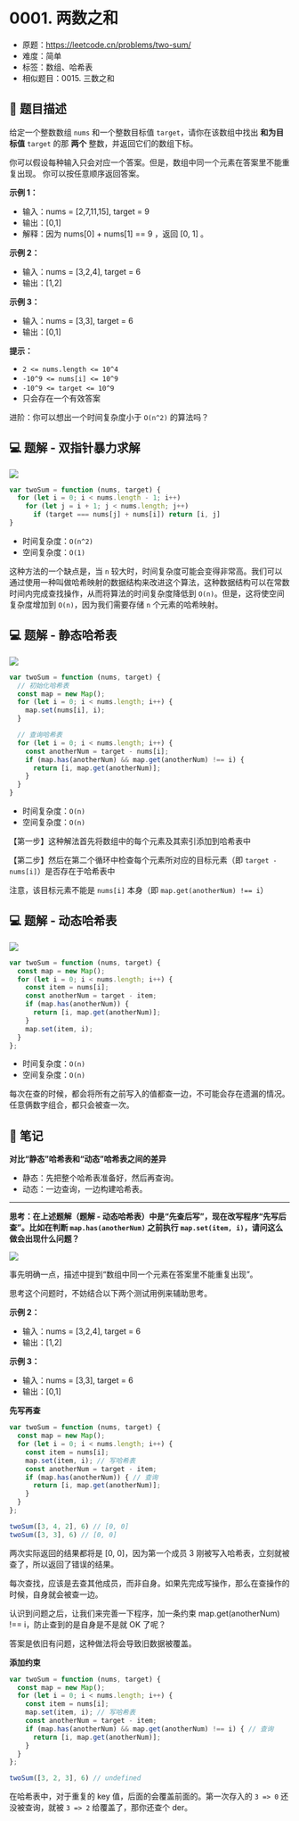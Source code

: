 # 0001. 两数之和

- 原题：https://leetcode.cn/problems/two-sum/
- 难度：简单
- 标签：数组、哈希表
- 相似题目：0015. 三数之和

## 📝 题目描述

给定一个整数数组 `nums` 和一个整数目标值 `target`，请你在该数组中找出 **和为目标值** `target`  的那 **两个** 整数，并返回它们的数组下标。

你可以假设每种输入只会对应一个答案。但是，数组中同一个元素在答案里不能重复出现。
你可以按任意顺序返回答案。

**示例 1：**

- 输入：nums = [2,7,11,15], target = 9
- 输出：[0,1]
- 解释：因为 nums[0] + nums[1] == 9 ，返回 [0, 1] 。

**示例 2：**

- 输入：nums = [3,2,4], target = 6
- 输出：[1,2]

**示例 3：**

- 输入：nums = [3,3], target = 6
- 输出：[0,1]

**提示：**

- `2 <= nums.length <= 10^4`
- `-10^9 <= nums[i] <= 10^9`
- `-10^9 <= target <= 10^9`
- 只会存在一个有效答案

进阶：你可以想出一个时间复杂度小于 `O(n^2)` 的算法吗？

## 💻 题解 - 双指针暴力求解

![](md-imgs/2024-09-25-07-26-04.png)

```js
var twoSum = function (nums, target) {
  for (let i = 0; i < nums.length - 1; i++)
    for (let j = i + 1; j < nums.length; j++)
      if (target === nums[j] + nums[i]) return [i, j]
}
```

- 时间复杂度：`O(n^2)`
- 空间复杂度：`O(1)`

这种方法的一个缺点是，当 `n` 较大时，时间复杂度可能会变得非常高。我们可以通过使用一种叫做哈希映射的数据结构来改进这个算法，这种数据结构可以在常数时间内完成查找操作，从而将算法的时间复杂度降低到 `O(n)`。但是，这将使空间复杂度增加到 `O(n)`，因为我们需要存储 `n` 个元素的哈希映射。

## 💻 题解 - 静态哈希表

![](md-imgs/0001-题解-静态哈希表.gif)

```js
var twoSum = function (nums, target) {
  // 初始化哈希表
  const map = new Map();
  for (let i = 0; i < nums.length; i++) {
    map.set(nums[i], i);
  }

  // 查询哈希表
  for (let i = 0; i < nums.length; i++) {
    const anotherNum = target - nums[i];
    if (map.has(anotherNum) && map.get(anotherNum) !== i) {
      return [i, map.get(anotherNum)];
    }
  }
}
```

- 时间复杂度：`O(n)`
- 空间复杂度：`O(n)`

【第一步】这种解法首先将数组中的每个元素及其索引添加到哈希表中

【第二步】然后在第二个循环中检查每个元素所对应的目标元素（即 `target - nums[i]`）是否存在于哈希表中

注意，该目标元素不能是 `nums[i]` 本身（即 `map.get(anotherNum) !== i`）

## 💻 题解 - 动态哈希表

![](md-imgs/0001-题解-动态哈希表.gif)

```js
var twoSum = function (nums, target) {
  const map = new Map();
  for (let i = 0; i < nums.length; i++) {
    const item = nums[i];
    const anotherNum = target - item;
    if (map.has(anotherNum)) {
      return [i, map.get(anotherNum)];
    }
    map.set(item, i);
  }
};
```

- 时间复杂度：`O(n)`
- 空间复杂度：`O(n)`

每次在查的时候，都会将所有之前写入的值都查一边，不可能会存在遗漏的情况。任意俩数字组合，都只会被查一次。

## 📝 笔记

**对比“静态”哈希表和“动态”哈希表之间的差异**
- 静态：先把整个哈希表准备好，然后再查询。
- 动态：一边查询，一边构建哈希表。

---

**思考：在上述题解（题解 - 动态哈希表）中是“先查后写”，现在改写程序“先写后查”。比如在判断 `map.has(anotherNum)` 之前执行 `map.set(item, i)`，请问这么做会出现什么问题？**

![](md-imgs/2024-09-25-07-31-22.png)

事先明确一点，描述中提到“数组中同一个元素在答案里不能重复出现”。

思考这个问题时，不妨结合以下两个测试用例来辅助思考。

**示例 2：**

- 输入：nums = [3,2,4], target = 6
- 输出：[1,2]

**示例 3：**

- 输入：nums = [3,3], target = 6
- 输出：[0,1]

**先写再查**

```js
var twoSum = function (nums, target) {
  const map = new Map();
  for (let i = 0; i < nums.length; i++) {
    const item = nums[i];
    map.set(item, i); // 写哈希表
    const anotherNum = target - item;
    if (map.has(anotherNum)) { // 查询
      return [i, map.get(anotherNum)];
    }
  }
};

twoSum([3, 4, 2], 6) // [0, 0]
twoSum([3, 3], 6) // [0, 0]
```

两次实际返回的结果都将是 [0, 0]，因为第一个成员 3 刚被写入哈希表，立刻就被查了，所以返回了错误的结果。

每次查找，应该是去查其他成员，而非自身。如果先完成写操作，那么在查操作的时候，自身就会被查一边。

认识到问题之后，让我们来完善一下程序，加一条约束 map.get(anotherNum) !== i，防止查到的是自身是不是就 OK 了呢？

答案是依旧有问题，这种做法将会导致旧数据被覆盖。

**添加约束**

```js
var twoSum = function (nums, target) {
  const map = new Map();
  for (let i = 0; i < nums.length; i++) {
    const item = nums[i];
    map.set(item, i); // 写哈希表
    const anotherNum = target - item;
    if (map.has(anotherNum) && map.get(anotherNum) !== i) { // 查询
      return [i, map.get(anotherNum)];
    }
  }
};

twoSum([3, 2, 3], 6) // undefined
```

在哈希表中，对于重复的 key 值，后面的会覆盖前面的。第一次存入的 `3 => 0` 还没被查询，就被 `3 => 2` 给覆盖了，那你还查个 der。